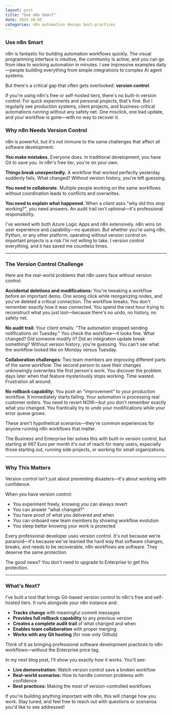 ```yaml
---
layout: post
title: "Use n8n Smart"
date: 2025-10-05
categories: n8n automation devops best-practices
---
```


### Use n8n Smart

n8n is fantastic for building automation workflows quickly. The visual programming interface is intuitive, the community is active, and you can go from idea to working automation in minutes. I see impressive examples daily—people building everything from simple integrations to complex AI agent systems.

But there's a critical gap that often gets overlooked: **version control**.

If you're using n8n's free or self-hosted tiers, there's no built-in version control. For quick experiments and personal projects, that's fine. But I regularly see production systems, client projects, and business-critical automations running without any safety net. One misclick, one bad update, and your workflow is gone—with no way to recover it.

### Why n8n Needs Version Control

n8n is powerful, but it's not immune to the same challenges that affect all software development:

**You make mistakes.** Everyone does. In traditional development, you have Git to save you. In n8n's free tier, you're on your own.

**Things break unexpectedly.** A workflow that worked perfectly yesterday suddenly fails. What changed? Without version history, you're left guessing.

**You need to collaborate.** Multiple people working on the same workflows without coordination leads to conflicts and overwrites.

**You need to explain what happened.** When a client asks "why did this stop working?", you need answers. An audit trail isn't optional—it's professional responsibility.

I've worked with both Azure Logic Apps and n8n extensively. n8n wins on user experience and capability—no question. But whether you're using n8n, Python, or any other platform, operating without version control on important projects is a risk I'm not willing to take. I version control everything, and it has saved me countless times.

---

### The Version Control Challenge

Here are the real-world problems that n8n users face without version control:

**Accidental deletions and modifications:** You're tweaking a workflow before an important demo. One wrong click while reorganizing nodes, and you've deleted a critical connection. The workflow breaks. You don't remember exactly how it was connected. You spend the next hour trying to reconstruct what you just lost—because there's no undo, no history, no safety net.

**No audit trail:** Your client emails: "The automation stopped sending notifications on Tuesday." You check the workflow—it looks fine. What changed? Did someone modify it? Did an integration update break something? Without version history, you're guessing. You can't see what the workflow looked like on Monday versus Tuesday.

**Collaboration challenges:** Two team members are improving different parts of the same workflow. The second person to save their changes unknowingly overwrites the first person's work. You discover the problem days later when that feature mysteriously stops working. Time wasted. Frustration all around.

**No rollback capability:** You push an "improvement" to your production workflow. It immediately starts failing. Your automation is processing real customer orders. You need to revert NOW—but you don't remember exactly what you changed. You frantically try to undo your modifications while your error queue grows.

These aren't hypothetical scenarios—they're common experiences for anyone running n8n workflows that matter.

The Business and  Enterprise tier solves this with built-in version control, but starting at 667 Euro per month it's out of reach for many users, especially those starting out, running side projects, or working for small organizations.

---

### Why This Matters

Version control isn't just about preventing disasters—it's about working with confidence.

When you have version control:
- You experiment freely, knowing you can always revert
- You can answer "what changed?"
- You have proof of what you delivered and when
- You can onboard new team members by showing workflow evolution
- You sleep better knowing your work is protected

Every professional developer uses version control. It's not because we're paranoid—it's because we've learned the hard way that software changes, breaks, and needs to be recoverable. n8n workflows are software. They deserve the same protection.

The good news? You don't need to upgrade to Enterprise to get this protection.

---

### What's Next?

I've built a tool that brings Git-based version control to n8n's free and self-hosted tiers. It runs alongside your n8n instance and:

- **Tracks change** with meaningful commit messages
- **Provides full rollback capability** to any previous version
- **Creates a complete audit trail** of what changed and when
- **Enables team collaboration** with proper merging
- **Works with any Git hosting** (for now only Github)

Think of it as bringing professional software development practices to n8n workflows—without the Enterprise price tag.

In my next blog post, I'll show you exactly how it works. You'll see:
- **Live demonstration:** Watch version control save a broken workflow
- **Real-world scenarios:** How to handle common problems with confidence
- **Best practices:** Making the most of version-controlled workflows

If you're building anything important with n8n, this will change how you work. Stay tuned, and feel free to reach out with questions or scenarios you'd like to see addressed!
